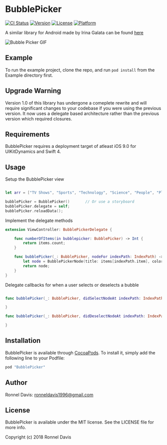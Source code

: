 # BubblePicker

[![CI Status](http://img.shields.io/travis/ronnel_davis@yahoo.com/BubblePicker.svg?style=flat)](https://travis-ci.org/ronnel_davis@yahoo.com/BubblePicker)
[![Version](https://img.shields.io/cocoapods/v/BubblePicker.svg?style=flat)](http://cocoapods.org/pods/BubblePicker)
[![License](https://img.shields.io/cocoapods/l/BubblePicker.svg?style=flat)](http://cocoapods.org/pods/BubblePicker)
[![Platform](https://img.shields.io/cocoapods/p/BubblePicker.svg?style=flat)](http://cocoapods.org/pods/BubblePicker)

A similar library for Android made by Irina Galata can be found [here](https://github.com/igalata/Bubble-Picker)

![Bubble Picker GIF](http://i.giphy.com/lyVR0Y9GrgKti.gif)

## Example

To run the example project, clone the repo, and run `pod install` from the Example directory first.

## Upgrade Warning

Version 1.0 of this library has undergone a comeplete rewrite and will require significant changes to your codebase if you were using the previous version. It now uses a delegate based architecture rather than the previous version which required closures.

## Requirements

BubblePicker requires a deployment target of atleast iOS 9.0 for UIKitDynamics and Swift 4. 

## Usage

Setup the BubblePicker view

```Swift 

let arr = ["TV Shows", "Sports", "Technology", "Science", "People", "Places", "Music", "Photography"]

bubblePicker = BubblePicker()       // Or use a storyboard
bubblePicker.delegate = self;
bubblePicker.reloadData();
```

Implement the delegate methods

```Swift 
extension ViewController: BubblePickerDelegate {

    func numberOfItems(in bubblepicker: BubblePicker) -> Int {
        return items.count;
    }

    func bubblePicker(_: BubblePicker, nodeFor indexPath: IndexPath) -> BubblePickerNode {
        let node = BubblePickerNode(title: items[indexPath.item], color: UIColor.red, image: UIImage());
        return node;
    }
}
```

Delegate callbacks for when a user selects or deselects a bubble

```Swift

func bubblePicker(_: BubblePicker, didSelectNodeAt indexPath: IndexPath) {

}

func bubblePicker(_: BubblePicker, didDeselectNodeAt indexPath: IndexPath) {

}
```


## Installation

BubblePicker is available through [CocoaPods](http://cocoapods.org). To install
it, simply add the following line to your Podfile:

```ruby
pod "BubblePicker"
```

## Author

Ronnel Davis: ronneldavis1996@gmail.com

## License

BubblePicker is available under the MIT license. See the LICENSE file for more info.

Copyright (c) 2018 Ronnel Davis
